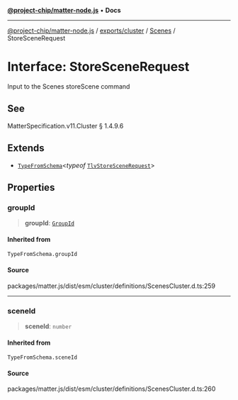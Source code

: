 [**@project-chip/matter-node.js**](../../../../../README.md) • **Docs**

***

[@project-chip/matter-node.js](../../../../../modules.md) / [exports/cluster](../../../README.md) / [Scenes](../README.md) / StoreSceneRequest

# Interface: StoreSceneRequest

Input to the Scenes storeScene command

## See

MatterSpecification.v11.Cluster § 1.4.9.6

## Extends

- [`TypeFromSchema`](../../../../tlv/README.md#typefromschemas)\<*typeof* [`TlvStoreSceneRequest`](../README.md#tlvstorescenerequest)\>

## Properties

### groupId

> **groupId**: [`GroupId`](../../../../datatype/README.md#groupid)

#### Inherited from

`TypeFromSchema.groupId`

#### Source

packages/matter.js/dist/esm/cluster/definitions/ScenesCluster.d.ts:259

***

### sceneId

> **sceneId**: `number`

#### Inherited from

`TypeFromSchema.sceneId`

#### Source

packages/matter.js/dist/esm/cluster/definitions/ScenesCluster.d.ts:260

